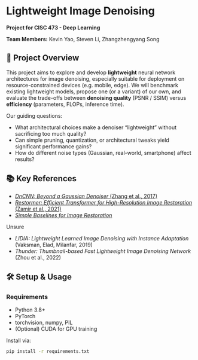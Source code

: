 # Lightweight Image Denoising

**Project for CISC 473 - Deep Learning**

**Team Members:** Kevin Yao, Steven Li, Zhangzhengyang Song

## 🚀 Project Overview

This project aims to explore and develop **lightweight** neural network architectures for image denoising, especially suitable for deployment on resource-constrained devices (e.g. mobile, edge). We will benchmark existing lightweight models, propose one (or a variant) of our own, and evaluate the trade-offs between **denoising quality** (PSNR / SSIM) versus **efficiency** (parameters, FLOPs, inference time).

Our guiding questions:

- What architectural choices make a denoiser “lightweight” without sacrificing too much quality?
- Can simple pruning, quantization, or architectural tweaks yield significant performance gains?
- How do different noise types (Gaussian, real-world, smartphone) affect results?

## 📚 Key References

- [_DnCNN: Beyond a Gaussian Denoiser_ (Zhang et al., 2017)](https://arxiv.org/abs/1608.03981)
- [_Restormer: Efficient Transformer for High-Resolution Image Restoration_ (Zamir et al., 2021)](https://arxiv.org/abs/2111.09881)
- [_Simple Baselines for Image Restoration_](https://arxiv.org/abs/2204.04676)

Unsure

- _LIDIA: Lightweight Learned Image Denoising with Instance Adaptation_ (Vaksman, Elad, Milanfar, 2019)
- _Thunder: Thumbnail-based Fast Lightweight Image Denoising Network_ (Zhou et al., 2022)

## 🛠 Setup & Usage

### Requirements

- Python 3.8+
- PyTorch
- torchvision, numpy, PIL
- (Optional) CUDA for GPU training

Install via:

```bash
pip install -r requirements.txt
```
